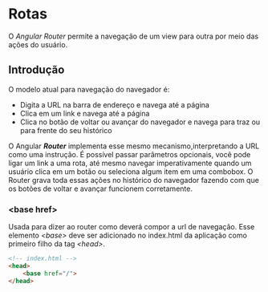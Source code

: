 # Rotas

O *_Angular Router_* permite a navegação de um view para outra por meio das ações do usuário.

## Introdução

O modelo atual para navegação do navegador é:

* Digita a URL na barra de endereço e navega até a página
* Clica em um link e navega até a página
* Clica no botão de voltar ou avançar do navegador e navega para traz ou para frente do seu histórico

 O Angular **_Router_** implementa esse mesmo mecanismo,interpretando a URL como uma instrução. É possível passar parâmetros opcionais, você pode ligar um link a uma rota, até mesmo navegar imperativamente quando um usuário clica em um botão ou seleciona algum item em uma combobox. O Router grava toda essas ações no histórico do navegador fazendo com que os botões de voltar e avançar funcionem corretamente.

### \<base href>
Usada para dizer ao router como deverá compor a url de navegação. Esse elemento *_\<base>_* deve ser adicionado no index.html da aplicação como primeiro filho da tag *_\<head>_*.

```html
<!-- index.html -->
<head>
    <base href="/">
</head>
```
